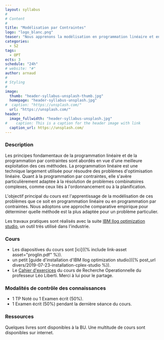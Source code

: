```yaml
---
layout: syllabus
#
# Content
#
title: "Modélisation par Contraintes"
logo: "logo_blanc.png"
teaser: "Nous apprenons la modélisation en programmation linéaire et en programmation par contraintes avec un solveur très utilisé dans l'industrie."
categories:
  - S2
tags:
  - OPT
ects: 3
schedule: "24h"
# website: "#"
author: arnaud
#
# Styling
#
image:
  thumb: "header-syllabus-unsplash-thumb.jpg"
  homepage: "header-syllabus-unsplash.jpg"
#  caption: "https://unsplash.com/"
  url: "https://unsplash.com/"
header:
  image_fullwidth: "header-syllabus-unsplash.jpg"
#    caption: This is a caption for the header image with link
  caption_url: https://unsplash.com/
---
```


### Description ###


Les principes fondamentaux de la programmation linéaire et de la programmation par contraintes sont abordés en vue d'une meilleure exploitation des ces méthodes.
La programmation linéaire est une technique largement utilisée pour résoudre des problèmes d'optimisation linéaire.
Quant à la programmation par contraintes, elle s'avère particulièrement adaptée à la résolution de problèmes combinatoires complexes, comme ceux liés à l'ordonnancement ou à la planification.

L'objectif principal du cours est l'apprentissage de la modélisation de ces problèmes que ce soit en programmation linéaire ou en programmation par contraintes.
Nous adoptons une approche comparative empirique pour déterminer quelle méthode est la plus adaptée pour un problème particulier.

Les travaux pratiques sont réalisés avec la suite [IBM Ilog optimization studio](https://www.ibm.com/fr-fr/products/ilog-cplex-optimization-studio), un outil très utilisé dans l'industrie.

### Cours ###

 - Les diapositives du cours sont [ici]({% include link-asset asset="proglin.pdf" %}).
 - un petit [guide d'installation d'IBM Ilog optimization studio]({% post_url divers/2019-07-23-installation-cplex-studio %}).
 - Le [Cahier d'exercices](https://www.enseignement.polytechnique.fr/profs/informatique/Leo.Liberti/teaching/isic/isc610a-08/) du cours de Recherche Operationnelle du professeur Léo Liberti. Merci à lui pour le partage.

### Modalités de contrôle des connaissances ###
 - 1 TP Noté ou 1 Examen écrit (50%).
 - 1 Examen écrit (50%) pendant la dernière séance du cours.

### Ressources ###

Quelques livres sont disponibles à la BU.
Une multitude de cours sont disponibles sur internet.
